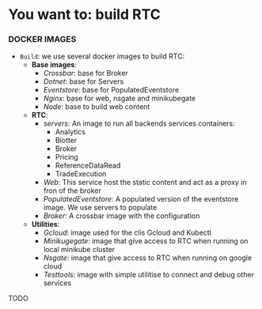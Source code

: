 # You want to: build RTC

### DOCKER IMAGES
- `Build`: we use several docker images to build RTC:
    - **Base images**:
        - *Crossbar*: base for Broker
        - *Dotnet*: base for Servers
        - *Eventstore*: base for PopulatedEventstore
        - *Nginx*: base for web, nsgate and minikubegate
        - *Node*: base to build web content
    - **RTC**:
        - *servers*: An image to run all backends services containers:
            - Analytics
            - Blotter
            - Broker
            - Pricing
            - ReferenceDataRead
            - TradeExecution
        - *Web*: This service host the static content and act as a proxy in fron of the broker
        - *PopulatedEventstore*: A populated version of the eventstore image. We use servers to populate
        - *Broker*: A crossbar image with the configuration
    - **Utilities**:
        - *Gcloud*: image used for the clis Gcloud and Kubectl
        - *Minikugegate*: image that give access to RTC when running on local minikube cluster
        - *Nsgate*: image that give access to RTC when running on google cloud
        - *Testtools*: image with simple utilitise to connect and debug other services

TODO
